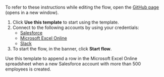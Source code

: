 To refer to these instructions while editing the flow, open the [GitHub page](https://github.com/ot4i/app-connect-templates/tree/main/resources/markdown/Append%20a%20row%20in%20Microsoft%20Excel%20Online%20when%20a%20new%20Salesforce%20account%20with%20more%20than%20500%20employees%20is%20created_instructions.md) (opens in a new window).

1. Click **Use this template** to start using the template.
2. Connect to the following accounts by using your credentials:
   - [Salesforce](https://ibm.biz/ach2salesforce)
   - [Microsoft Excel Online](https://ibm.biz/acmsexcel)
   - [Slack](https://ibm.biz/acslack)
3. To start the flow, in the banner, click **Start flow**.


Use this template to append a row in the Microsoft Excel Online spreadsheet when a new Salesforce account with more than 500 employees is created.






